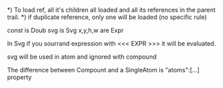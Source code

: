 

*) To load ref, all it's children all loaded and all its references in the parent trail. 
*) if duplicate reference, only one will be loaded (no specific rule)




const is Doub
svg is Svg
x,y,h,w are Expr

In Svg if you sourrand expression with <<< EXPR >>> it will be evaluated.

svg will be used in atom and ignored with compound



The difference between Compount and a SingleAtom is "atoms":[...] property
